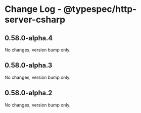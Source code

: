 # Change Log - @typespec/http-server-csharp

## 0.58.0-alpha.4

No changes, version bump only.

## 0.58.0-alpha.3

No changes, version bump only.

## 0.58.0-alpha.2

No changes, version bump only.

